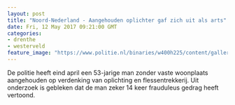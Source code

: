 ```yaml
---
layout: post
title: "Noord-Nederland - Aangehouden oplichter gaf zich uit als arts"
date: Fri, 12 May 2017 09:21:00 GMT
categories: 
- drenthe 
- westerveld 
feature_image: "https://www.politie.nl/binaries/w400h225/content/gallery/politie/stockfotos/algemeen/ingesloten-op-politiebureau-2.jpg"
---
```


De politie heeft eind april een 53-jarige man zonder vaste woonplaats aangehouden op verdenking van oplichting en flessentrekkerij. Uit onderzoek is gebleken dat de man zeker 14 keer frauduleus gedrag heeft vertoond.
